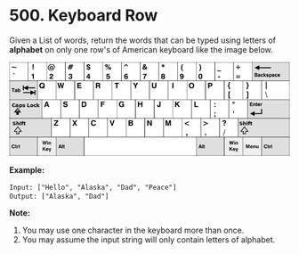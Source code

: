 # 500. Keyboard Row

Given a List of words, return the words that can be typed using letters
of __alphabet__ on only one row's of American keyboard like the image
below.

![](../images/keyboard.png)

__Example:__

```
Input: ["Hello", "Alaska", "Dad", "Peace"]
Output: ["Alaska", "Dad"]
```

__Note:__

1. You may use one character in the keyboard more than once.
2. You may assume the input string will only contain letters of alphabet.
